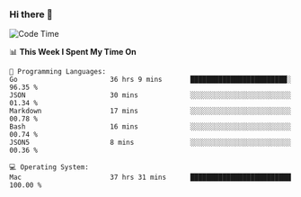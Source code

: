 ### Hi there 👋

<!--
**CrazyCollin/crazycollin** is a ✨ _special_ ✨ repository because its `README.md` (this file) appears on your GitHub profile.

Here are some ideas to get you started:

- 🔭 I’m currently working on ...
- 🌱 I’m currently learning ...
- 👯 I’m looking to collaborate on ...
- 🤔 I’m looking for help with ...
- 💬 Ask me about ...
- 📫 How to reach me: ...
- 😄 Pronouns: ...
- ⚡ Fun fact: ...
-->

<!--START_SECTION:waka-->
![Code Time](http://img.shields.io/badge/Code%20Time-4%2C481%20hrs%2041%20mins-blue)

📊 **This Week I Spent My Time On** 

```text
💬 Programming Languages: 
Go                       36 hrs 9 mins       ████████████████████████░   96.35 % 
JSON                     30 mins             ░░░░░░░░░░░░░░░░░░░░░░░░░   01.34 % 
Markdown                 17 mins             ░░░░░░░░░░░░░░░░░░░░░░░░░   00.78 % 
Bash                     16 mins             ░░░░░░░░░░░░░░░░░░░░░░░░░   00.74 % 
JSON5                    8 mins              ░░░░░░░░░░░░░░░░░░░░░░░░░   00.36 % 

💻 Operating System: 
Mac                      37 hrs 31 mins      █████████████████████████   100.00 % 
```


<!--END_SECTION:waka-->
